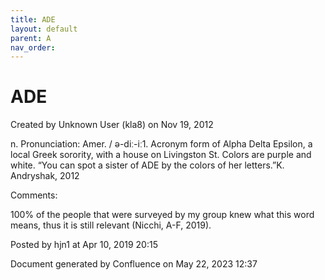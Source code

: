 ```yaml
---
title: ADE
layout: default
parent: A
nav_order:
---
```


# ADE

Created by  Unknown User (kla8) on Nov 19, 2012

n. Pronunciation: Amer. / ə-diː-iː1. Acronym form of Alpha Delta Epsilon, a local Greek sorority, with a house on Livingston St. Colors are purple and white. “You can spot a sister of ADE by the colors of her letters.”K. Andryshak, 2012

Comments:

100% of the people that were surveyed by my group knew what this word means, thus it is still relevant (Nicchi, A-F, 2019). 

Posted by hjn1 at Apr 10, 2019 20:15

Document generated by Confluence on May 22, 2023 12:37


